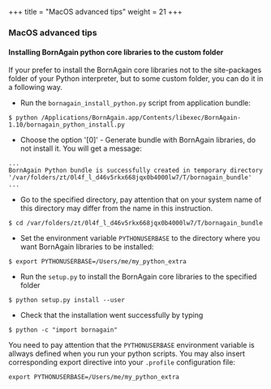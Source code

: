 +++
title = "MacOS advanced tips"
weight = 21
+++

### MacOS advanced tips

#### Installing BornAgain python core libraries to the custom folder

If your prefer to install the BornAgain core libraries not to the site-packages folder of your Python interpreter, but to some custom folder, you can do it in a following way.

* Run the `bornagain_install_python.py` script from application bundle:

```
$ python /Applications/BornAgain.app/Contents/libexec/BornAgain-1.10/bornagain_python_install.py
```

* Choose the option '[0]' - Generate bundle with BornAgain libraries, do not install it. 
You will get a message:

```
...
BornAgain Python bundle is successfully created in temporary directory 
'/var/folders/zt/0l4f_l_d46v5rkx668jqx0b4000lw7/T/bornagain_bundle'
...
```

* Go to the specified directory, pay attention that on your system name of this directory may differ from the name in this instruction.

```
$ cd /var/folders/zt/0l4f_l_d46v5rkx668jqx0b4000lw7/T/bornagain_bundle
```

* Set the environment variable `PYTHONUSERBASE` to the directory where you want BornAgain libraries to be installed:

```
$ export PYTHONUSERBASE=/Users/me/my_python_extra
```

* Run the `setup.py` to install the BornAgain core libraries to the specified folder

```
$ python setup.py install --user
```

* Check that the installation went successfully by typing

```
$ python -c "import bornagain"
```

You need to pay attention that the `PYTHONUSERBASE` environment variable is allways defined when you run your python scripts. You may also insert  corresponding export directive  into your `.profile` configuration file:

```
export PYTHONUSERBASE=/Users/me/my_python_extra
```

